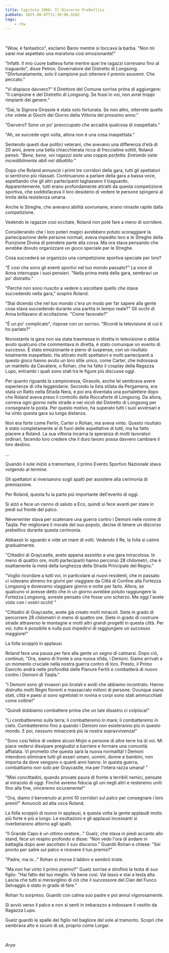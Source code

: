 ```yaml
---
title: Capitolo 1066: Il Discorso Prebellico
pubDate: 2025-08-07T11:30:06.910Z
tags:
    - rtw
---
```



&nbsp;


<strong> </strong>


"Wow, è fantastico", esclamò Barov mentre si toccava la barba. "Non mi sarei mai aspettato una maratona così emozionante!"


"Infatti. Il mio cuore batteva forte mentre quei tre ragazzi correvano fino al traguardo", disse Petrov, Governatore del Distretto di Longsong. "Sfortunatamente, solo il campione può ottenere il premio souvenir. Che peccato."


"Vi dispiace davvero?" Il Direttore del Comune sorrise prima di aggiungere: "Il campione è del Distretto di Longsong. Se fossi in voi, non avrei troppi rimpianti del genere."


"Dai, la Signora Girasole è stata solo fortunata. Se non altro, otterrete quello che volete ai Giochi del Giorno della Vittoria del prossimo anno."


"Davvero? Sono un po' preoccupato che accadrà qualcosa di inaspettato."


"Ah, se succede ogni volta, allora non è una cosa inaspettata."


Sentendo questi due politici veterani, che avevano una differenza d'età di 20 anni, avere una bella chiacchierata ricca di frecciatine sottili, Roland pensò: <em>"Bene, bene, voi ragazzi siete una coppia perfetta. Entrambi siete incredibilmente abili nel dibattito."</em>


Dopo che Roland annunciò i primi tre corridori della gara, tutti gli spettatori si sentirono più rilassati. Continuarono a parlare della gara a bassa voce, aspettando che gli altri partecipanti tagliassero il traguardo. Apparentemente, tutti erano profondamente attratti da questa competizione sportiva, che soddisfaceva il loro desiderio di vedere le persone spingersi al limite della resistenza umana.


Anche le Streghe, che avevano abilità sovrumane, erano rimaste rapite dalla competizione.


Vedendo le ragazze così eccitate, Roland non poté fare a meno di sorridere.


Considerando che i loro poteri magici avrebbero potuto scoraggiare la partecipazione delle persone normali, aveva impedito loro e le Streghe della Punizione Divina di prendere parte alla corsa. Ma ora stava pensando che avrebbe dovuto organizzare un gioco speciale per le Streghe.


Cosa succederà se organizzo una competizione sportiva speciale per loro?


"È così che sono gli eventi sportivi nel tuo mondo passato?" La voce di Anna interruppe i suoi pensieri. "Nella prima metà della gara, sembravi un po' distratto."


"Perché non sono riuscito a vedere o ascoltare quello che stava succedendo nella gara," sospirò Roland.


"Stai dicendo che nel tuo mondo c'era un modo per far sapere alla gente cosa stava succedendo durante una partita in tempo reale?" Gli occhi di Anna brillavano di eccitazione. "Come facevate?"


"È un po' complicato", rispose con un sorriso. "Ricordi la televisione di cui ti ho parlato?"


Nonostante la gara non sia stata trasmessa in diretta in televisione o abbia avuto qualcuno che commentava in diretta, è stato comunque un evento di successo. È stato emozionante e pieno di suspense, con un risultato totalmente inaspettato. Ha attirato molti spettatori e molti partecipanti a questo gioco hanno avuto un loro stile unico, come Carter, che indossava un mantello da Cavaliere, o Rohan, che ha fatto il cosplay della Ragazza Lupo, entrambi i quali sono stati tra le figure più discusse oggi.


Per quanto riguarda la campionessa, Girasole, anche lei sembrava avere esperienze di vita leggendarie. Secondo la lista stilata da Pergamena, era stata un Ratto nella Strada Nera, e poi era diventata una portalettere dopo che Roland aveva preso il controllo della Roccaforte di Longsong. Da allora, correva ogni giorno nelle strade e nei vicoli del Distretto di Longsong per consegnare la posta. Per questo motivo, ha superato tutti i suoi avversari e ha vinto questa gara su lunga distanza.


Non era forte come Ferlin, Carter o Rohan, ma aveva vinto. Questo risultato è stato completamente al di fuori delle aspettative di tutti, ma ha fatto piacere a Roland. La sua vittoria incarna la speranza di molti lavoratori ordinari, facendo loro credere che il duro lavoro possa davvero cambiare il loro destino.


...


Quando il sole iniziò a tramontare, il primo Evento Sportivo Nazionale stava volgendo al termine.


Gli spettatori si riversarono sugli spalti per assistere alla cerimonia di premiazione.


Per Roland, questa fu la parte più importante dell'evento di oggi.


Si alzò e fece un cenno di saluto a Eco, quindi si fece avanti per stare in piedi sul fronte del palco.


Neverwinter stava per scatenare una guerra contro i Demoni nelle rovine di Taqila. Per migliorare il morale del suo popolo, decise di tenere un discorso prebellico durante questa cerimonia.


Abbassò lo sguardo e vide un mare di volti. Vedendo il Re, la folla si calmò gradualmente.


"Cittadini di Graycastle, avete appena assistito a una gara miracolosa. In meno di quattro ore, molti partecipanti hanno percorso 28 chilometri, che è esattamente la metà della lunghezza della Strada Principale del Regno."


"Voglio ricordare a tutti voi, in particolare ai nuovi residenti, che in passato ci volevano almeno tre giorni per viaggiare da Città di Confine alla Fortezza Longsong e dovevamo viaggiare giorno e notte per farlo. Allora, se qualcuno vi avesse detto che in un giorno avrebbe potuto raggiungere la Fortezza Longsong, avreste pensato che fosse uno scherzo. Ma oggi l'avete visto con i vostri occhi! "


"Cittadini di Graycastle, avete già creato molti miracoli. Siete in grado di percorrere 28 chilometri in meno di quattro ore. Siete in grado di costruire strade attraverso le montagne e molti altri grandi progetti in questa città. Per voi, tutto è possibile e nulla può impedirvi di raggiungere un successo maggiore!"


La folla scoppiò in applausi.


Roland fece una pausa per fare alla gente un segno di calmarsi. Dopo ciò, continuò, "Ora, siamo di fronte a una nuova sfida, i Demoni. Siamo arrivati ​​a un momento cruciale nella nostra guerra contro di loro. Presto, il Primo Esercito andrà nelle profondità delle Pianure Fertili e combatterà di nuovo contro i Demoni di Taqila."


"I Demoni sono gli invasori più brutali e avidi che abbiamo incontrato. Hanno distrutto molti Regni fiorenti e massacrato milioni di persone. Ovunque siano stati, città e paesi si sono sgretolati in rovina e corpi sono stati ammucchiati come colline!"


"Quindi dobbiamo combattere prima che un tale disastro ci colpisca!"


"Li combatteremo sulla terra; li combatteremo in mare; li combatteremo in cielo. Combatteremo fino a quando i Demoni non esisteranno più in questo mondo. E poi, nessuno minaccerà più la nostra sopravvivenza!"


"Sono così felice di vedere alcuni Mojin e persone di altre terre tra di voi. Mi piace vedervi dissipare pregiudizi e barriere e formare una comunità affiatata. Vi prometto che questa sarà la nuova normalità! I Demoni intendono eliminare tutti gli esseri umani, uomini, donne e bambini, non importa da dove vengono o quanti anni hanno. In questa guerra, combattiamo non solo per Graycastle, ma per l'intera razza umana! "


"Miei concittadini, quando provate paura di fronte a terribili nemici, pensate al miracolo di oggi. Finché avremo fiducia gli uni negli altri e resteremo uniti fino alla fine, vinceremo sicuramente!"


"Ora, diamo il benvenuto ai primi 10 corridori sul palco per consegnare i loro premi!" Annunciò ad alta voce Roland.


La folla scoppiò di nuovo in applausi, e questa volta la gente applaudì molto più forte e più a lungo. Le esultazioni e gli applausi incessanti si riverberarono attorno agli spalti.


"Il Grande Capo è un ottimo oratore..." Guelz, che stava in piedi accanto allo stand, fece un respiro profondo e disse: "Non vedo l'ora di andare in battaglia dopo aver ascoltato il suo discorso." Guardò Rohan e chiese: "Sei pronto per salire sul palco e ricevere il tuo premio?"


"Padre, ma io..." Rohan si morse il labbro e sembrò triste.


"Ma non hai vinto il primo premio?" Guelz sorrise e strofinò la testa di suo figlio. "Hai fatto del tuo meglio. Va bene così. Vai lassù e stai a testa alta. Lascia che tutti si meraviglino di ciò che il successore del Clan del Fuoco Selvaggio è stato in grado di fare."


Rohan fu sorpreso. Guardò con calma suo padre e poi annuì vigorosamente.


Si avviò verso il palco e non si sentì in imbarazzo a indossare il vestito da Ragazza Lupo.


Guelz guardò le spalle del figlio nel bagliore del sole al tramonto. Scoprì che sembrava alto e sicuro di sé, proprio come Lorgar.


&nbsp;


<em>Arya</em>
                                


                                



